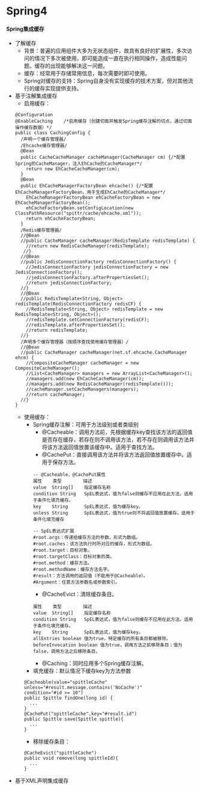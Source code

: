 # Spring4

#### Spring集成缓存

* 了解缓存
  * 背景：普遍的应用组件大多为无状态组件，故具有良好的扩展性，多次访问的情况下多次被使用，即可能造成一直在执行相同操作，造成性能问题。缓存的出现能够解决这一问题。
  * 缓存：经常用于存储常用信息，每次需要时即可使用。
  * Spring对缓存的支持：Spring自身没有实现缓存的技术方案，但对其他流行的缓存实现提供支持。
* 基于注解集成缓存
  * 启用缓存：
  ```
  @Configuration
  @EnableCaching    /*启用缓存（创建切面并触发Spring缓存注解的切点，通过切面操作缓存数据）*/
  public class CachingConfig {
    /声明一个缓存管理器/
    /Ehcache缓存管理器/
    @Bean
    public CacheCacheManager cacheManager(CacheManager cm) {/*配置Spring的CacheManager，注入EhCache的CacheManager*/
      return new EhCacheCacheManager(cm);
    }
    @Bean
    public EhCacheManagerFactoryBean ehcache() {/*配置EhCacheManagerFactoryBean，用于生成EhCache的CacheManager*/
      EhCacheManagerFactoryBean ehCacheFactoryBean = new EhCacheManagerFactoryBean();
      ehCacheFactoryBean.setConfigLocation(new ClassPathResource("spittr/cache/ehcache.xml"));
      return ehCacheFactoryBean;
    }
    /Redis缓存管理器/
    //@Bean
    //public CacheManager cacheManager(RedisTemplate redisTemplate) {
      //return new RedisCacheManager(redisTemplate);
     //}
    //@Bean
    //public JedisConnectionFactory redisConnectionFactory() {
      //JedisConnectionFactory jedisConnectionFactory = new JedisConnectionFactory();
      //jedisConnectionFactory.afterPropertiesSet();
      //return jedisConnectionFactory;
    //}
    //@Bean
    //public RedisTemplate<String, Object> redisTemplate(RedisConnectionFactory redisCF) {
      //RedisTemplate<String, Object> redisTemplate = new RedisTemplate<String, Object>();
      //redisTemplate.setConnectionFactory(redisCF);
      //redisTemplate.afterPropertiesSet();
      //return redisTemplate;
    //}
    /声明多个缓存管理器（按顺序查找使用缓存管理器）/
    //@Bean
    //public CacheManager cacheManager(net.sf.ehcache.CacheManager ehcm) {
      //CompositeCacheManager cacheManager = new CompositeCacheManager();
      //List<CacheManager> managers = new ArrayList<CacheManager>();
      //managers.add(new EhCacheCacheManager(cm));
      //managers.add(new RedisCacheManager(redisTemplate()));
      //cacheManager.setCacheManagers(managers);
      //return cacheManager;
    //}
  }
  ```
  * 使用缓存：
    * Spring缓存注解：可用于方法级别或者类级别
      * @Cacheable：调用方法前，先根据缓存key查找该方法的返回值是否存在缓存，若存在则不调用该方法，若不存在则调用该方法并将该方法返回值放置该缓存中。适用于查找方法。
      * @CachePut：直接调用该方法并将该方法返回值放置缓存中。适用于保存方法。
      ```
      -- @Cacheable，@CachePut属性
      属性    类型        描述
      value  String[]    指定缓存名称
      condition String   SpEL表达式，值为false则缓存不应用在此方法。适用于条件化填充缓存。
      key    String      SpEL表达式，值为缓存key。
      unless String      SpEL表达式，值为true则不将返回值放置缓存。适用于条件化填充缓存
      ```
      ```
      -- SpEL表达式扩展
      #root.args：传递给缓存方法的参数，形式为数组。
      #root.caches：该方法执行时所对应的缓存，形式为数组。
      #root.target：目标对象。
      #root.targetClass：目标对象的类。
      #root.method：缓存方法。
      #root.methodName：缓存方法名字。
      #result：方法调用的返回值（不能用于@Cacheable）。
      #Argument：任意方法参数名或参数索引。
      ```
      * @CacheEvict：清除缓存条目。
      ```
      属性    类型        描述
      value  String[]    指定缓存名称
      condition String   SpEL表达式，值为false则缓存不应用在此方法。适用于条件化填充缓存。
      key    String      SpEL表达式，值为缓存key。
      allEntries boolean 值为true，特定缓存的所有条目都被移除。
      beforeInvocation boolean 值为true，调用方法之前移除条目；值为false，调用方法之后移除条目。
      ```
      * @Caching：同时应用多个Spring缓存注解。
    * 填充缓存：默认情况下缓存key为方法参数
    ```
    @Cacheable(value="spittleCache"
    unless="#result.message.contains('NoCache')"
    condition="#id >= 10")
    public Spittle findOne(long id) {
      ...
    }
    @CachePut("spittleCache",key="#result.id")
    public Spittle save(Spittle spittle){
      ...
    }
    ```
    * 移除缓存条目：
    ```
    @CacheEvict("spittleCache")
    public void remove(long spittleId){
      ...  
    }
    ```
* 基于XML声明集成缓存
